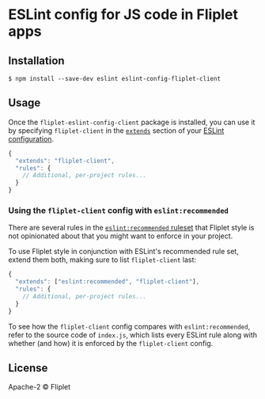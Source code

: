 # ESLint config for JS code in Fliplet apps


## Installation

```
$ npm install --save-dev eslint eslint-config-fliplet-client
```


## Usage

Once the `fliplet-eslint-config-client` package is installed, you can use it by specifying `fliplet-client` in the [`extends`](http://eslint.org/docs/user-guide/configuring#extending-configuration-files) section of your [ESLint configuration](http://eslint.org/docs/user-guide/configuring).

```js
{
  "extends": "fliplet-client",
  "rules": {
    // Additional, per-project rules...
  }
}
```

### Using the `fliplet-client` config with `eslint:recommended`

There are several rules in the [`eslint:recommended` ruleset](http://eslint.org/docs/rules/) that Fliplet style is not opinionated about that you might want to enforce in your project.

To use Fliplet style in conjunction with ESLint's recommended rule set, extend them both, making sure to list `fliplet-client` last:

```js
{
  "extends": ["eslint:recommended", "fliplet-client"],
  "rules": {
    // Additional, per-project rules...
  }
}
```

To see how the `fliplet-client` config compares with `eslint:recommended`, refer to the source code of `index.js`, which lists every ESLint rule along with whether (and how) it is enforced by the `fliplet-client` config.


## License

Apache-2 © Fliplet
